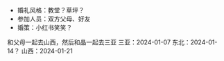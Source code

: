 ---
---
- 婚礼风格：教堂？草坪？
- 参加人员：双方父母、好友
- 婚策：小红书笑笑？

和父母一起去山西，然后和晶一起去三亚
三亚：2024-01-07
东北：2024-01-14？
山西：2024-01-21
